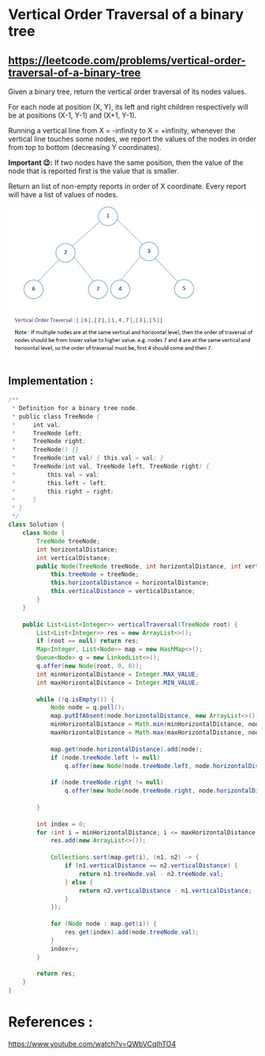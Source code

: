 # Vertical Order Traversal of a binary tree
## https://leetcode.com/problems/vertical-order-traversal-of-a-binary-tree

Given a binary tree, return the vertical order traversal of its nodes values.

For each node at position (X, Y), its left and right children respectively will be at positions (X-1, Y-1) and (X+1, Y-1).

Running a vertical line from X = -infinity to X = +infinity, whenever the vertical line touches some nodes, we report the values of the nodes in order from top to bottom (decreasing Y coordinates).

**Important 😉:** If two nodes have the same position, then the value of the node that is reported first is the value that is smaller.

Return an list of non-empty reports in order of X coordinate.  Every report will have a list of values of nodes.


![Binary Tree Vertical Order Traversal](vertical-order-traversal-ii.JPG?raw=true "Binary Tree Vertical Order Traversal")

## Implementation :
```java
/**
 * Definition for a binary tree node.
 * public class TreeNode {
 *     int val;
 *     TreeNode left;
 *     TreeNode right;
 *     TreeNode() {}
 *     TreeNode(int val) { this.val = val; }
 *     TreeNode(int val, TreeNode left, TreeNode right) {
 *         this.val = val;
 *         this.left = left;
 *         this.right = right;
 *     }
 * }
 */
class Solution {
    class Node {
        TreeNode treeNode;
        int horizontalDistance;
        int verticalDistance;
        public Node(TreeNode treeNode, int horizontalDistance, int verticalDistance) {
            this.treeNode = treeNode;
            this.horizontalDistance = horizontalDistance;
            this.verticalDistance = verticalDistance;
        }
    }
    
    public List<List<Integer>> verticalTraversal(TreeNode root) {
        List<List<Integer>> res = new ArrayList<>();
        if (root == null) return res;
        Map<Integer, List<Node>> map = new HashMap<>();
        Queue<Node> q = new LinkedList<>();
        q.offer(new Node(root, 0, 0));
        int minHorizontalDistance = Integer.MAX_VALUE;
        int maxHorizontalDistance = Integer.MIN_VALUE;
        
        while (!q.isEmpty()) {
            Node node = q.poll();
            map.putIfAbsent(node.horizontalDistance, new ArrayList<>());
            minHorizontalDistance = Math.min(minHorizontalDistance, node.horizontalDistance);
            maxHorizontalDistance = Math.max(maxHorizontalDistance, node.horizontalDistance);
            
            map.get(node.horizontalDistance).add(node);
            if (node.treeNode.left != null) 
                q.offer(new Node(node.treeNode.left, node.horizontalDistance - 1, node.verticalDistance - 1));
            
            if (node.treeNode.right != null) 
                q.offer(new Node(node.treeNode.right, node.horizontalDistance + 1, node.verticalDistance - 1));
            
        }
        
        int index = 0;
        for (int i = minHorizontalDistance; i <= maxHorizontalDistance; i++) {
            res.add(new ArrayList<>());
            
            Collections.sort(map.get(i), (n1, n2) -> {
                if (n1.verticalDistance == n2.verticalDistance) {
                    return n1.treeNode.val - n2.treeNode.val;
                } else {
                    return n2.verticalDistance - n1.verticalDistance;
                }
            });
           
            for (Node node : map.get(i)) {
                res.get(index).add(node.treeNode.val);
            }
            index++;
        }
        
        return res;
    }
}
```


# References :
https://www.youtube.com/watch?v=QWbVCqIhTO4
